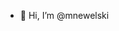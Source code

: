 - 👋 Hi, I’m @mnewelski

<!---
mnewelski/mnewelski is a ✨ special ✨ repository because its `README.md` (this file) appears on your GitHub profile.
You can click the Preview link to take a look at your changes.
--->
